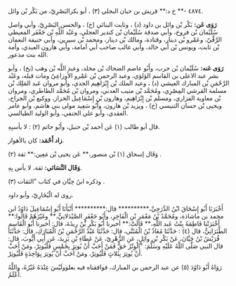 ٤٨٧٤ -** خ د:** قريش بن حيان البجلي (٣) ، أبو بكرالبَصْرِيّ، من بَكْر بْن وائل.

**رَوَى عَن:** بَكْر بْن وائل بن داود (د) ، وثابت البنائي (خ) ، والحسن البَصْرِيّ، وأبي واصل سُلَيْمان بْن فروخ، وأبي صدقة سُلَيْمان بْن كندير العجلي، وعَبْد اللَّهِ بْن جَعْفَر المعيطي الرَّقِّيّ، وعَمْرو بْن دينار، وقتادة، ومالك بْن دينار، ومحمد بْن سيرين، وأبي حنيفة النعمان بْن ثابت، ويونس بْن أَبي خالد، وأبي غالب صاحب أبي أمامة، وأبي هارون العبدي، وأمة الله بنت مذعور.

**رَوَى عَنه:** سُلَيْمان بْن حرب، وأَبُو عاصم الضحاك بْن مخلد، وعبد اللَّه بْن وهب (بخ) ، وأبو بشر عبد الاعلى بن القاسم الؤلؤي، وعبد الرحمن بْن عَمْرو الأَوزاعِيّ ومات قبله، وعَبْد الرَّحْمَنِ بْن المبارك العيشي (د) ، وعبد الملك بْن إِبْرَاهِيم الجدي، وأبو مروان عَبد المَلِك بْن مسلمة القرشي المِصْرِي، ومُحَمَّد بْن منيب العدني، ومروان بْن مُحَمَّد الطاطري، ومروان بْن معاوية الفزاري، ومسلم بْن إِبْرَاهِيم، وهارون بْن إِسْمَاعِيل الخزاز، ووكيع بْن الجراح، ويحيى بْن حسان التنيسي (خ) ، ويزيد بْن هارون، وأَبُو سَعِيد مولى بني هاشم، وأبو عامر العقدي، وأبو علي الحنفي، وأبو الوليد الطيالسي.

قال أبو طالب (١) عَن أحمد بْن حنبل، وأَبُو حاتم (٢) : لا بأسبِهِ.

**زاد أَحْمَد:** كان بالأهواز.

وَقَال إسحاق (١) بْن منصور،** عَن يحيى بْن مَعِين:** ثقة (٢) .

**وَقَال النَّسَائي:** ثقة، لا بأس بِهِ.

وذكره ابنُ حِبَّان في كتاب "الثقات (٣) .

روى له الْبُخَارِيّ، وأبو داود.

أَخْبَرَنَا أَبُو إِسْحَاقَ ابْنُ الدَّرَجِيِّ،********** قال:********** أَنْبَأَنَا أَبُو إِسْمَاعِيلَ دَاوُدُ ابن محمد بن ماشاذة، ومُحَمَّدُ بْنُ مَعْمَرِ بْنِ الْفَاخِرِ، وأَبُو جَعْفَرٍ الصَّيْدَلانِيُّ،** وغَيْرُهُمْ قَالُوا:** أَخْبَرَتْنا فَاطِمَةُ بِنْتُ عَبد اللَّهِ،** قَالَتْ:** أخبرنا أَبُو بَكْرِ بْنُ رِيذَةَ، قال: أخبرنا أَبُو الْقَاسِمِ الطَّبَرَانِيُّ، قال (٤) : حَدَّثَنَا مُعَاذُ بْنُ الْمُثَنَّى، قال: حَدَّثَنَا عَبْدُ الرَّحْمَنِ بْنُ الْمُبَارَكِ، قال: حَدَّثَنَا قُرَيْشُ بْنُ حَيَّانَ، عَنْ بَكْرِ بْنِ وائِلٍ، عَنِ الزُّهْرِيّ، عَنْ عَطَاءِ بْنِ يَزِيدَ، عَن أَبِي أَيُّوبَ، قال: قال النبي صَلَّى اللَّهُ عَلَيْهِ وسَلَّمَ: "الْوِتْرُ حَقٌّ فَمَنْ أَحَبَّ أَنْ يُوتِرَ بِخَمْسٍ فَلْيُوتِرْ، ومَنْ أَحَبَّ أَنْ يُوتِرَ بِثَلاثٍ فَلْيُوتِرْ، ومَنْ أَحَبَّ أَنْ يُوتِرَ بِوَاحِدَةٍ فَلْيُوتِرْ.

رَوَاهُ أَبُو دَاوُدَ (٥) عن عبد الرحمن بن المبارك، فوافقناه فيه بعلوولَيْسَ عِنْدَهُ غَيْرُهُ، واللَّهُ أَعْلَمُ.